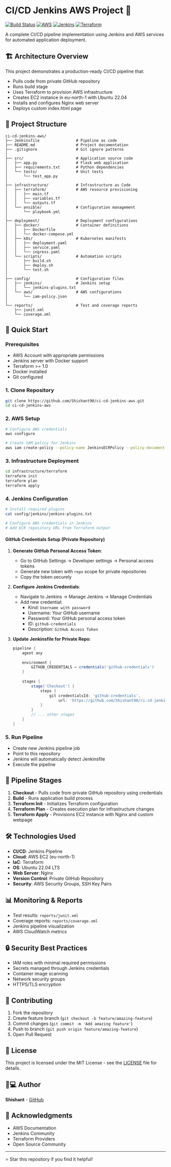 # CI/CD Jenkins AWS Project 🚀

[![Build Status](https://img.shields.io/badge/build-passing-brightgreen)](https://github.com/Shishant90/ci-cd-jenkins-aws)
[![AWS](https://img.shields.io/badge/AWS-ECS%20%7C%20ECR%20%7C%20EKS-orange)](https://aws.amazon.com/)
[![Jenkins](https://img.shields.io/badge/Jenkins-Pipeline-blue)](https://jenkins.io/)
[![Terraform](https://img.shields.io/badge/Terraform-IaC-purple)](https://terraform.io/)

A complete CI/CD pipeline implementation using Jenkins and AWS services for automated application deployment.

## 🏗️ Architecture Overview

This project demonstrates a production-ready CI/CD pipeline that:
- Pulls code from private GitHub repository
- Runs build stage
- Uses Terraform to provision AWS infrastructure
- Creates EC2 instance in eu-north-1 with Ubuntu 22.04
- Installs and configures Nginx web server
- Deploys custom index.html page

## 📁 Project Structure

```
ci-cd-jenkins-aws/
├── Jenkinsfile                # Pipeline as code
├── README.md                  # Project documentation
├── .gitignore                 # Git ignore patterns
│
├── src/                       # Application source code
│   ├── app.py                 # Flask web application
│   ├── requirements.txt       # Python dependencies
│   └── tests/                 # Unit tests
│       └── test_app.py
│
├── infrastructure/            # Infrastructure as Code
│   ├── terraform/             # AWS resource provisioning
│   │   ├── main.tf
│   │   ├── variables.tf
│   │   └── outputs.tf
│   └── ansible/               # Configuration management
│       └── playbook.yml
│
├── deployment/                # Deployment configurations
│   ├── docker/                # Container definitions
│   │   ├── Dockerfile
│   │   └── docker-compose.yml
│   ├── k8s/                   # Kubernetes manifests
│   │   ├── deployment.yaml
│   │   ├── service.yaml
│   │   └── ingress.yaml
│   └── scripts/               # Automation scripts
│       ├── build.sh
│       ├── deploy.sh
│       └── test.sh
│
├── config/                    # Configuration files
│   ├── jenkins/               # Jenkins setup
│   │   └── jenkins-plugins.txt
│   └── aws/                   # AWS configurations
│       └── iam-policy.json
│
└── reports/                   # Test and coverage reports
    ├── junit.xml
    └── coverage.xml
```

## 🚀 Quick Start

### Prerequisites
- AWS Account with appropriate permissions
- Jenkins server with Docker support
- Terraform >= 1.0
- Docker installed
- Git configured

### 1. Clone Repository
```bash
git clone https://github.com/Shishant90/ci-cd-jenkins-aws.git
cd ci-cd-jenkins-aws
```

### 2. AWS Setup
```bash
# Configure AWS credentials
aws configure

# Create IAM policy for Jenkins
aws iam create-policy --policy-name JenkinsECRPolicy --policy-document file://config/aws/iam-policy.json
```

### 3. Infrastructure Deployment
```bash
cd infrastructure/terraform
terraform init
terraform plan
terraform apply
```

### 4. Jenkins Configuration
```bash
# Install required plugins
cat config/jenkins/jenkins-plugins.txt

# Configure AWS credentials in Jenkins
# Add ECR repository URL from Terraform output
```

#### GitHub Credentials Setup (Private Repository)
1. **Generate GitHub Personal Access Token**:
   - Go to GitHub Settings → Developer settings → Personal access tokens
   - Generate new token with `repo` scope for private repositories
   - Copy the token securely

2. **Configure Jenkins Credentials**:
   - Navigate to Jenkins → Manage Jenkins → Manage Credentials
   - Add new credential:
     - Kind: `Username with password`
     - Username: Your GitHub username
     - Password: Your GitHub personal access token
     - ID: `github-credentials`
     - Description: `GitHub Access Token`

3. **Update Jenkinsfile for Private Repo**:
   ```groovy
   pipeline {
       agent any
       
       environment {
           GITHUB_CREDENTIALS = credentials('github-credentials')
       }
       
       stages {
           stage('Checkout') {
               steps {
                   git credentialsId: 'github-credentials', 
                       url: 'https://github.com/Shishant90/ci-cd-jenkins-aws.git'
               }
           }
           // ... other stages
       }
   }
   ```

### 5. Run Pipeline
- Create new Jenkins pipeline job
- Point to this repository
- Jenkins will automatically detect Jenkinsfile
- Execute the pipeline

## 🔧 Pipeline Stages

1. **Checkout** - Pulls code from private GitHub repository using credentials
2. **Build** - Runs application build process
3. **Terraform Init** - Initializes Terraform configuration
4. **Terraform Plan** - Creates execution plan for infrastructure changes
5. **Terraform Apply** - Provisions EC2 instance with Nginx and custom webpage

## 🛠️ Technologies Used

- **CI/CD**: Jenkins Pipeline
- **Cloud**: AWS EC2 (eu-north-1)
- **IaC**: Terraform
- **OS**: Ubuntu 22.04 LTS
- **Web Server**: Nginx
- **Version Control**: Private GitHub Repository
- **Security**: AWS Security Groups, SSH Key Pairs

## 📊 Monitoring & Reports

- Test results: `reports/junit.xml`
- Coverage reports: `reports/coverage.xml`
- Jenkins pipeline visualization
- AWS CloudWatch metrics

## 🔒 Security Best Practices

- IAM roles with minimal required permissions
- Secrets managed through Jenkins credentials
- Container image scanning
- Network security groups
- HTTPS/TLS encryption

## 🤝 Contributing

1. Fork the repository
2. Create feature branch (`git checkout -b feature/amazing-feature`)
3. Commit changes (`git commit -m 'Add amazing feature'`)
4. Push to branch (`git push origin feature/amazing-feature`)
5. Open Pull Request

## 📝 License

This project is licensed under the MIT License - see the [LICENSE](LICENSE) file for details.

## 👨💻 Author

**Shishant** - [GitHub](https://github.com/Shishant90)

## 🙏 Acknowledgments

- AWS Documentation
- Jenkins Community
- Terraform Providers
- Open Source Community

---

⭐ Star this repository if you find it helpful!